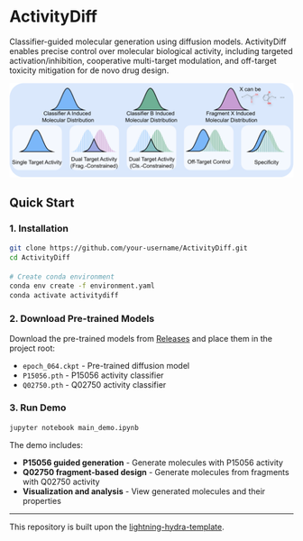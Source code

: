 # ActivityDiff

Classifier-guided molecular generation using diffusion models. ActivityDiff enables precise control over molecular biological activity, including targeted activation/inhibition, cooperative multi-target modulation, and off-target toxicity mitigation for de novo drug design.

<div align="center">
  <img src="img.png" alt="ActivityDiff Overview" width="800"/>
</div>

## Quick Start

### 1. Installation

```bash
git clone https://github.com/your-username/ActivityDiff.git
cd ActivityDiff

# Create conda environment
conda env create -f environment.yaml
conda activate activitydiff
```

### 2. Download Pre-trained Models

Download the pre-trained models from [Releases](https://github.com/e-yi/ActivityDiff/releases/tag/v1) and place them in the project root:

- `epoch_064.ckpt` - Pre-trained diffusion model
- `P15056.pth` - P15056 activity classifier
- `Q02750.pth` - Q02750 activity classifier

### 3. Run Demo

```bash
jupyter notebook main_demo.ipynb
```

The demo includes:

- **P15056 guided generation** - Generate molecules with P15056 activity
- **Q02750 fragment-based design** - Generate molecules from fragments with Q02750 activity
- **Visualization and analysis** - View generated molecules and their properties

----

This repository is built upon the [lightning-hydra-template](https://github.com/ashleve/lightning-hydra-template).
